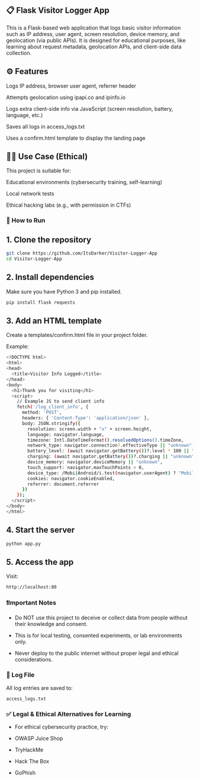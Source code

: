 ## 📋 Flask Visitor Logger App
This is a Flask-based web application that logs basic visitor information such as IP address, user agent, screen resolution, device memory, and geolocation (via public APIs). It is designed for educational purposes, like learning about request metadata, geolocation APIs, and client-side data collection.

## ⚙️ Features
Logs IP address, browser user agent, referrer header

Attempts geolocation using ipapi.co and ipinfo.io

Logs extra client-side info via JavaScript (screen resolution, battery, language, etc.)

Saves all logs in access_logs.txt

Uses a confirm.html template to display the landing page

## 🧑‍💻 Use Case (Ethical)
This project is suitable for:

Educational environments (cybersecurity training, self-learning)

Local network tests

Ethical hacking labs (e.g., with permission in CTFs)

### 🚀 How to Run
## 1. Clone the repository
```bash
git clone https://github.com/ItsDarker/Visitor-Logger-App
cd Visitor-Logger-App
```
## 2. Install dependencies
Make sure you have Python 3 and pip installed.

```bash
pip install flask requests
```
## 3. Add an HTML template
Create a templates/confirm.html file in your project folder.

Example:
```bash
<!DOCTYPE html>
<html>
<head>
  <title>Visitor Info Logged</title>
</head>
<body>
  <h1>Thank you for visiting</h1>
  <script>
    // Example JS to send client info
    fetch('/log_client_info', {
      method: 'POST',
      headers: { 'Content-Type': 'application/json' },
      body: JSON.stringify({
        resolution: screen.width + "x" + screen.height,
        language: navigator.language,
        timezone: Intl.DateTimeFormat().resolvedOptions().timeZone,
        network_type: navigator.connection?.effectiveType || "unknown",
        battery_level: (await navigator.getBattery())?.level * 100 || "unknown",
        charging: (await navigator.getBattery())?.charging || "unknown",
        device_memory: navigator.deviceMemory || "unknown",
        touch_support: navigator.maxTouchPoints > 0,
        device_type: /Mobi|Android/i.test(navigator.userAgent) ? "Mobile" : "Desktop",
        cookies: navigator.cookieEnabled,
        referrer: document.referrer
      })
    });
  </script>
</body>
</html>
```

## 4. Start the server
```bash
python app.py
```
## 5. Access the app
Visit:

```bash
http://localhost:80
```
### ❗Important Notes
- Do NOT use this project to deceive or collect data from people without their knowledge and consent.

- This is for local testing, consented experiments, or lab environments only.

- Never deploy to the public internet without proper legal and ethical considerations.

### 📂 Log File
All log entries are saved to:

```bash
access_logs.txt
```
### ✅ Legal & Ethical Alternatives for Learning
- For ethical cybersecurity practice, try:

- OWASP Juice Shop

- TryHackMe

- Hack The Box

- GoPhish

